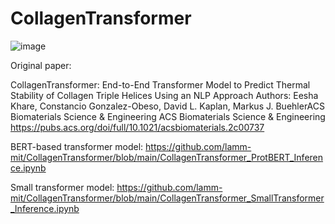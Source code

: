 # CollagenTransformer

![image](https://user-images.githubusercontent.com/101393859/192001862-cab20dbb-2829-4614-845c-accccae55c44.png)

Original paper: 

CollagenTransformer: End-to-End Transformer Model to Predict Thermal Stability of Collagen Triple Helices Using an NLP Approach
Authors: Eesha Khare, Constancio Gonzalez-Obeso, David L. Kaplan, Markus J. BuehlerACS Biomaterials Science & Engineering
ACS Biomaterials Science & Engineering
https://pubs.acs.org/doi/full/10.1021/acsbiomaterials.2c00737 

BERT-based transformer model: https://github.com/lamm-mit/CollagenTransformer/blob/main/CollagenTransformer_ProtBERT_Inference.ipynb

Small transformer model: https://github.com/lamm-mit/CollagenTransformer/blob/main/CollagenTransformer_SmallTransformer_Inference.ipynb 
